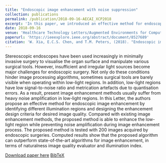 ```yaml
---
title: "Endoscopic image enhancement with noise suppression"
collection: publications
permalink: /publication/2018-09-16-AECAI_XCP2018
excerpt: 'In this paper, we introduced an effective method for endoscopic image enhancement by identifying different illumination regions and designing the enchancement design criteria for desired image quality.'
date: 2018-09-16
venue: 'Healthcare Technology Letters/Augmented Environments for Computer Assisted Interventions (AE-CAI)'
paperurl: 'https://ieeexplore.ieee.org/abstract/document/8527689'
citation: 'W. Xia, E.C.S. Chen, and T.M. Peters, (2018). "Endoscopic image enhancement with noise suppression"; in <i>Healthcare Technology Letters</i>, 5(5), pp. 154-157.'
---
```


Stereoscopic endoscopes have been used increasingly in minimally invasive surgery to visualise the organ surface and manipulate various surgical tools. However, insufficient and irregular light sources become major challenges for endoscopic surgery. Not only do these conditions hinder image processing algorithms, sometimes surgical tools are barely visible when operating within low-light regions. In addition, low-light regions have low signal-to-noise ratio and metrication artefacts due to quantisation errors. As a result, present image enhancement methods usually suffer from heavy noise amplification in low-light regions. In this Letter, the authors propose an effective method for endoscopic image enhancement by identifying different illumination regions and designing the enhancement design criteria for desired image quality. Compared with existing image enhancement methods, the proposed method is able to enhance the low-light region while preventing noise amplification during image enhancement process. The proposed method is tested with 200 images acquired by endoscopic surgeries. Computed results show that the proposed algorithm can outperform state-of-the-art algorithms for image enhancement, in terms of naturalness image quality evaluator and illumination index.

[Download paper here](https://ieeexplore.ieee.org/abstract/document/8527689) [BibTeX](./../files/bibtex/XCP2018.bib)